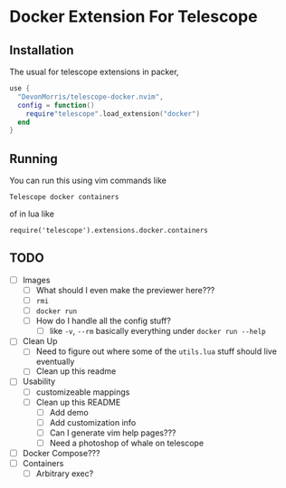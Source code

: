 # Docker Extension For Telescope

## Installation

The usual for telescope extensions in packer,

```lua
use {
  "DevonMorris/telescope-docker.nvim",
  config = function()
    require"telescope".load_extension("docker")
  end
}
```

## Running
You can run this using vim commands like
```
Telescope docker containers
```

of in lua like
```
require('telescope').extensions.docker.containers
```

## TODO
* [ ] Images
  * [ ] What should I even make the previewer here???
  * [ ] `rmi`
  * [ ] `docker run`
  * [ ] How do I handle all the config stuff?
    * [ ] like `-v`, `--rm` basically everything under `docker run --help`
* [ ] Clean Up
  * [ ] Need to figure out where some of the `utils.lua` stuff should live eventually
  * [ ] Clean up this readme
* [ ] Usability
  * [ ] customizeable mappings
  * [ ] Clean up this README
    * [ ] Add demo
    * [ ] Add customization info
    * [ ] Can I generate vim help pages???
    * [ ] Need a photoshop of whale on telescope
* [ ] Docker Compose???
* [ ] Containers
  * [ ] Arbitrary exec?
